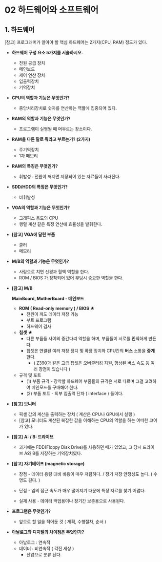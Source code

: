 # 02 하드웨어와 소프트웨어



## 1. 하드웨어

[참고] 프로그래머가 알아야 할 핵심 하드웨어는 2가지(CPU, RAM) 정도가 있다. 



* **하드웨어 구성 요소 5가지를 서술하시오.**
  * 전원 공급 장치
  * 메인보드
  * 제어 연산 장치
  * 입출력장치
  * 기억장치



* **CPU의 역할과 기능은 무엇인가?**
  * 중앙처리장치로 숫자를 연산하는 역할에 집중되어 있다.





* **RAM의 역할과 기능은 무엇인가?**
  * 프로그램이 실행될 때 머무르는 장소이다.



* **RAM을 다른 말로 뭐라고 부르는가? (2가지)**
  * 주기억장치
  * 1차 메모리



* **RAM의 특징은 무엇인가?**
  * 휘발성 : 전원이 꺼지면 저장되어 있는 자료들이 사라진다.



* **SDD/HDD의 특징은 무엇인가?**
  * 비휘발성



* **VGA의 역할과 기능은 무엇인가?**
  * 그래픽스 용도의 CPU
  * 행렬 계산 같은 특정 연산에 효율성을 발휘한다.




* **[참고] VGA에 달린 부품**
  * 쿨러
  * 메모리



* **M/B의 역할과 기능은 무엇인가?**
  * 사람으로 치면 신경과 혈액 역할을 한다.
  * ROM / BIOS 가 장착되어 있어 부팅시 중요한 역할을 한다.



* **[참고] M/B**

  **MainBoard, MotherBoard - 메인보드**

  * **ROM ( Read-only memory ) / BIOS ★** 
    * 전원이 꺼도 데이터 저장 가능
    * 부트 프로그램
    * 하드웨어 검사
  * **칩셋 ★**
    * 다른 부품들 사이의 중간다리 역할을 하며, 부품들이 서로를 **인식**하게 만든다. 
    * 칩셋은 연결된 여러 저장 장치 및 확장 장치와 CPU간의 **버스** 소통을 **중계**한다.
      * ( Z390과 같은 고급 칩셋은 오버클러킹 지원, 향상된 버스 속도 등 여러 장점이 있습니다 )
  * 규격 및 포트
    * (1) 부품 규격 - 장착할 하드웨어 부품들의 규격은 서로 다르며 그걸 고려하여 메인모드를 구매해야 한다.
    * (2) 부품 포트 - 외부 입출력 단자 ( interface ) 들이다.

  



* **[참고] 모니터**
  * 픽셀 값의 계산을 출력하는 장치 ( 계산은 CPU나 GPU에서 실행 )
  * [참고] 모니터도 계산된 복잡한 값을 이해하는 CPU의 역할을 하는 어떠한 코어가 있다.





* **[참고]** **A: / B: 드라이브**
  * 과거에는 FDD(Floppy Disk Drive)를 사용하던 때가 있었고,  그 당시 드라이브 A와 B를 저장하는 기억장치였다.



* **[참고]** **자기테이프 (magnetic storage)**

  * 장점 - 데이터 용량 대비 비용이 매우 저렴하다. / 장기 저장 안정성도 높다. ( 수명도 길다. )

  * 단점 - 임의 접근 속도가 매우 떨어지기 때문에 특정 자료를 찾기 어렵다.

  * 실제 사용 - 데이터 백업용이나 장기간 보존용으로 사용된다.



* **프로그램은 무엇인가?**
  * 앞으로 할 일을 적어둔 것 ( 계획, 수행절차, 순서 )



* **아날로그와 디지털의 차이점은 무엇인가?**
  * 아날로그 : 연속적
  * 데이터 : 비연속적 ( 각진 세상 )
    * 전압으로 분류 된다.
